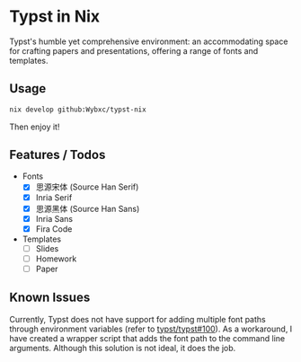 # Typst in Nix

Typst's humble yet comprehensive environment: an accommodating space for crafting papers and presentations, offering a range of fonts and templates.

## Usage

```sh
nix develop github:Wybxc/typst-nix
```

Then enjoy it!

## Features / Todos

- Fonts
  - [x] 思源宋体 (Source Han Serif)
  - [x] Inria Serif
  - [x] 思源黑体 (Source Han Sans)
  - [x] Inria Sans
  - [x] Fira Code
- Templates
  - [ ] Slides
  - [ ] Homework
  - [ ] Paper

## Known Issues

Currently, Typst does not have support for adding multiple font paths through environment variables (refer to [typst/typst#100](https://github.com/typst/typst/issues/100)). As a workaround, I have created a wrapper script that adds the font path to the command line arguments. Although this solution is not ideal, it does the job.
